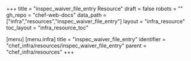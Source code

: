 +++
title = "inspec_waiver_file_entry Resource"
draft = false
robots = ""
gh_repo = "chef-web-docs"
data_path = ["infra","resources","inspec_waiver_file_entry"]
layout = "infra_resource"
toc_layout = "infra_resource_toc"

[menu]
  [menu.infra]
    title = "inspec_waiver_file_entry"
    identifier = "chef_infra/resources/inspec_waiver_file_entry"
    parent = "chef_infra/resources"
+++

<!-- The contents of this page are automatically generated from the inspec_waiver_file_entry.yaml file in the data/infra/resources directory. -->
<!-- To suggest a change, edit the https://github.com/chef/chef/blob/main/lib/chef/resource/inspec_waiver_file_entry.rb file and submit a pull request to the https://github.com/chef/chef repository. -->
<!-- markdownlint-disable-file -->
